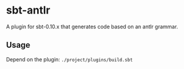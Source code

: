 # sbt-antlr

A plugin for sbt-0.10.x that generates code based on an antlr grammar.


## Usage

Depend on the plugin: `./project/plugins/build.sbt`


